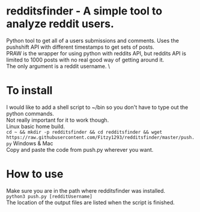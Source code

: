 # redditsfinder - A simple tool to analyze reddit users. 
Python tool to get all of a users submissions and comments. Uses the pushshift API with different timestamps to get sets of posts. \
PRAW is the wrapper for using python with reddits API, but reddits API is limited to 1000 posts with no real good way of getting around it.\
The only argument is a reddit username. \


# To install 
I would like to add a shell script to ~/bin so you don't have to type out the python commands.\
Not really important for it to work though.\
Linux basic home build.\
`cd ~ && mkdir -p redditsfinder && cd redditsfinder && wget https://raw.githubusercontent.com/Fitzy1293/redditsfinder/master/push.py`
Windows & Mac\
Copy and paste the code from push.py wherever you want. 


# How to use
Make sure you are in the path where redditsfinder was installed. \
`python3 push.py [redditUsername]` \
The location of the output files are listed when the script is finished.
